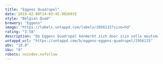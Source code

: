```yaml
---
title: "Eggens Quadrupel"
date: 2019-02-08T14:03:45.892693Z
style: "Belgian Quad"
brewery: "Eggens"
image: "https://labels.untappd.com/labels/2956115?size=hd"
rating: "3.58"
description: "De Eggens Quadrupel kenmerkt zich door zijn volle moutsmaak. Hiervoor gebruiken we verschillende soorten gerstemout. Bij de eerste slok ervaar je direct een zachte maar toch volle smaak, opgevolgd door een zwaar alcoholhoudende smaak."
untappd_url: "https://untappd.com/b/eggens-eggens-quadrupel/2956115"
abv: "10.0"
ibu: "0"
robots: noindex,nofollow
---
```

